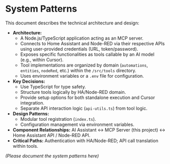 # System Patterns

This document describes the technical architecture and design:

- **Architecture:**
    - A Node.js/TypeScript application acting as an MCP server.
    - Connects to Home Assistant and Node-RED via their respective APIs using user-provided credentials (URL, token/password).
    - Exposes specific functionalities as tools callable by an AI model (e.g., within Cursor).
    - Tool implementations are organized by domain (`automations`, `entities`, `nodeRed`, etc.) within the `/src/tools` directory.
    - Uses environment variables or a `.env` file for configuration.
- **Key Decisions:**
    - Use TypeScript for type safety.
    - Structure tools logically by HA/Node-RED domain.
    - Provide setup options for both standalone execution and Cursor integration.
    - Separate API interaction logic (`api-utils.ts`) from tool logic.
- **Design Patterns:**
    - Modular tool registration (`index.ts`).
    - Configuration management via environment variables.
- **Component Relationships:** AI Assistant <-> MCP Server (this project) <-> Home Assistant API / Node-RED API.
- **Critical Paths:** Authentication with HA/Node-RED; API call translation within tools.

*(Please document the system patterns here)* 